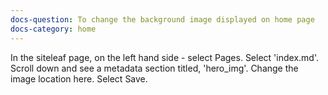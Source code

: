 ```yaml
---
docs-question: To change the background image displayed on home page
docs-category: home
---
```

In the siteleaf page, on the left hand side - select Pages.  Select 'index.md'.  Scroll down and see a metadata section titled, 'hero_img'.  Change the image location here.  Select Save.
